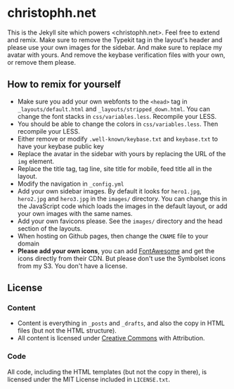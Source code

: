# christophh.net

This is the Jekyll site which powers <christophh.net>. Feel free to extend and
remix. Make sure to remove the Typekit tag in the layout's header and please use
your own images for the sidebar. And make sure to replace my avatar
with yours. And remove the keybase verification files with your own, or remove
them please.

## How to remix for yourself

* Make sure you add your own webfonts to the `<head>` tag in
  `_layouts/default.html` and `_layouts/stripped_down.html`. You can change the
  font stacks in `css/variables.less`. Recompile your LESS.
* You should be able to change the colors in `css/variables.less`. Then
  recompile your LESS.
* Either remove or modify `.well-known/keybase.txt` and `keybase.txt` to have your keybase public key
* Replace the avatar in the sidebar with yours by replacing the URL of the `img`
  element.
* Replace the title tag, tag line, site title for mobile, feed title all in the
  layout.
* Modify the navigation in `_config.yml`
* Add your own sidebar images. By default it looks for `hero1.jpg`, `hero2.jpg`
  and `hero3.jpg` in the `images/` directory. You can change this in the
  JavaScript code which loads the images in the default layout, or add your own
  images with the same names.
* Add your own favicons please. See the `images/` directory and the head section
  of the layouts.
* When hosting on Github pages, then change the `CNAME` file to your domain
* __Please add your own icons__, you can add
  [FontAwesome](http://fontawesome.io) and get the icons directly from their
  CDN. But please don't use the Symbolset icons from my S3. You don't have a
  license.

## License

### Content

* Content is everything in `_posts` and `_drafts`, and also the copy in HTML files (but not the HTML structure).
* All content is licensed under [Creative Commons](http://creativecommons.org/licenses/by/3.0/) with Attribution.

### Code

All code, including the HTML templates (but not the copy in there), is licensed under the MIT License included in `LICENSE.txt`.
